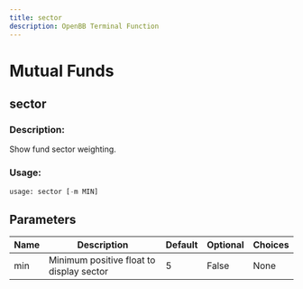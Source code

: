 ```yaml
---
title: sector
description: OpenBB Terminal Function
---
```


# Mutual Funds

## sector

### Description: 

Show fund sector weighting.

### Usage: 
```python
usage: sector [-m MIN]
```

## Parameters

| Name | Description | Default | Optional | Choices |
| ---- | ----------- | ------- | -------- | ------- |
| min | Minimum positive float to display sector | 5 | False | None |


